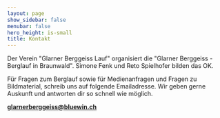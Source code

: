 ```yaml
---
layout: page
show_sidebar: false
menubar: false
hero_height: is-small
title: Kontakt
---
```

Der Verein "Glarner Berggeiss Lauf" organisiert die "Glarner Berggeiss - Berglauf in Braunwald". Simone Fenk und Reto Spielhofer bilden das OK.

Für Fragen zum Berglauf sowie für Medienanfragen und Fragen zu Bildmaterial, schreib uns auf folgende Emailadresse. Wir geben gerne Auskunft und antworten dir so schnell wie möglich.


**[glarnerberggeiss@bluewin.ch](mailto:glarnerberggeiss@bluewin.ch)**
